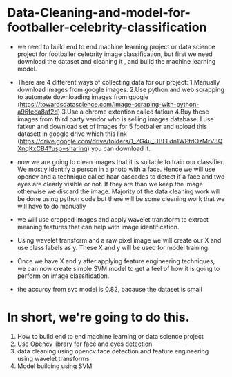 # Data-Cleaning-and-model-for-footballer-celebrity-classification
- we need to build end to end machine learning project or data science project for footballer celebrity image classification, but first we need download the dataset and cleaning it , and build the machine learning model.
- There are 4 different ways of collecting data for our project:
   1.Manually download images from google images.
   2.Use python and web scrapping to automate downloading images from google (https://towardsdatascience.com/image-scraping-with-python-a96feda8af2d)
   3.Use a chrome extention called fatkun
   4.Buy these images from third party vendor who is selling images database. 
  I use fatkun and download set of images for 5 footballer and upload this datasett in google drive which this link                                                         (https://drive.google.com/drive/folders/1_ZG4u_DBFFdn1WPtdOzMrV3QXnqKxCB4?usp=sharing).you can download it.

- now we are going to clean images that it is suitable to train our classifier. We mostly identify a person in a photo with a face. Hence we will use opencv and a technique called haar cascades to detect if a face and two eyes are clearly visible or not. If they are than we keep the image otherwise we discard the image. Majority of the data cleaning work will be done using python code but there will be some cleaning work that we will have to do manually
- we will use cropped images and apply wavelet transform to extract meaning features that can help with image identification. 
- Using wavelet transform and a raw pixel image we will create our X and use class labels as y. These X and y will be used for model training. 
- Once we have X and y after applying feature engineering techniques, we can now create simple SVM model to get a feel of how it is going to perform on image classification. 
- the accurcy from svc model is 0.82, bacause the dataset is small


# In short, we're going to do this. 
1) How to build end to end machine learning or data science project
2) Use Opencv library for face and eyes detection
3) data cleaning using opencv face detection and feature engineering using wavelet transforms
4) Model building using SVM
